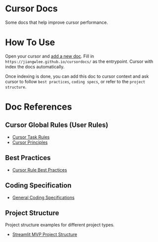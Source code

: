 # Cursor Docs
Some docs that help improve cursor performance.

# How To Use

Open your cursor and [add a new doc](https://docs.cursor.com/context/@-symbols/@-docs). Fill in `https://jiangwlee.github.io/cursordocs/` as the entrypoint. Cursor with index the docs automatically.

Once indexing is done, you can add this doc to cursor context and ask cursor to follow `best practices`, `coding specs`, or refer to the `project structure`.

# Doc References

## Cursor Global Rules (User Rules)

- [Cursor Task Rules](./cursor-global-rules/tasks.md)
- [Cursor Principles](./cursor-global-rules/principles.md)


## Best Practices
- [Cursor Rule Best Practices](./best-practices/cursor-best-pactices.md)

## Coding Specification
- [General Coding Specifications](./coding-specs/general-coding-specs.md)

## Project Structure

Project structure examples for different project types.
- [Streamlit MVP Project Structure](./project-structure/streamlit-mvp-project.md)
